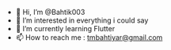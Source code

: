 - 👋 Hi, I’m @Bahtik003
- 👀 I’m interested in everything i could say
- 🌱 I’m currently learning Flutter
- 📫 How to reach me : tmbahtiyar@gmail.com

<!---
Bahtik003/Bahtik003 is a ✨ special ✨ repository because its `README.md` (this file) appears on your GitHub profile.
You can click the Preview link to take a look at your changes.
--->
